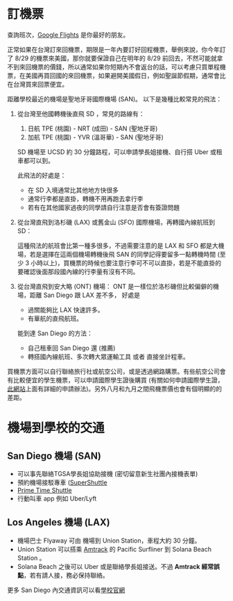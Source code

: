 # 訂機票

查詢班次，[Google Flights](https://www.google.com/) 是你最好的朋友。

正常如果在台灣訂來回機票，期限是一年內要訂好回程機票，舉例來說，你今年訂了 8/29 的機票來美國，那你就要保證自己在明年的 8/29 前回去，不然可能就拿不到來回機票的價錢，所以通常如果你短期內不會返台的話，可以考慮只買單程機票，在美國再買回國的來回機票，如果避開美國假日，例如聖誕節假期，通常會比在台灣買來回票便宜。

距離學校最近的機場是聖地牙哥國際機場 (SAN)。 以下是幾種比較常見的飛法：

1. 從台灣至他國轉機後直飛 SD ，常見的路線有：
   1. 日航 TPE (桃園) - NRT (成田) - SAN (聖地牙哥)
   2. 加航 TPE (桃園) - YVR (溫哥華) - SAN (聖地牙哥)
 
   SD 機場至 UCSD 約 30 分鐘路程，可以申請學長姐接機、自行搭 Uber 或租車都可以到。

   此飛法的好處是：
   - 在 SD 入境通常比其他地方快很多
   - 通常行李都是直掛，轉機不用再跑去拿行李
   - 若有在其他國家過夜的同學請自行注意是否會有簽證問題
2. 從台灣直飛到洛杉磯 (LAX) 或舊金山 (SFO) 國際機場，再轉國內線航班到 SD：

   這種飛法的航班會比第一種多很多，不過需要注意的是 LAX 和 SFO 都是大機場，若是選擇在這兩個機場轉機後飛 SAN 的同學記得要留多一點轉機時間 (至少 3 小時以上)，買機票的時候也要注意行李可不可以直掛，若是不能直掛的要確認後面那段國內線的行李量有沒有不同。

3. 從台灣直飛到安大略 (ONT) 機場：
   ONT 是一樣位於洛杉磯但比較偏僻的機場，距離 San Diego 跟 LAX 差不多，
   好處是 
   - 過關能夠比 LAX 快速許多。
   - 有華航的直飛航班。

   能到達 San Diego 的方法：
   - 自己租車回 San Diego 還 (推薦)
   - 轉搭國內線航班、多次轉大眾運輸工具 或者 直接坐計程車。


買機票方面可以自行聯絡旅行社或航空公司，或是透過網路購票。有些航空公司會有比較便宜的學生機票，可以申請國際學生證後購買 (有關如何申請國際學生證，[此網站](https://www.isic.hk/home/apply/isic)上面有詳細的申請辦法)。另外八月和九月之間飛機票價也會有個明顯的的差距。

# 機場到學校的交通

## San Diego 機場 (SAN)
* 可以事先聯絡TGSA學長姐協助接機 (密切留意新生社團內接機表單)
* 預約機場接駁專車 ([SuperShuttle](https://www.supershuttle.com/)
* [Prime Time Shuttle](http://www.primetimeshuttle.com/)
* 行動叫車 app 例如 Uber/Lyft 

## Los Angeles 機場 (LAX)
* 機場巴士 Flyaway 可由 機場到 Union Station，車程大約 30 分鐘。
* Union Station 可以搭乘 [Amtrack](http://www.amtrak.com) 的 Pacific Surfliner 到 Solana Beach Station 。
* Solana Beach 之後可以 Uber 或是聯絡學長姐接送。不過 **Amtrack 經常誤點**，若有請人接，務必保持聯絡。

更多 San Diego 內交通資訊可以看[學校官網](https://transportation.ucsd.edu/alternatives/transit/#Beyond-San-Diego-County)

